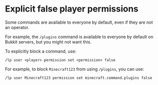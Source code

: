 # Explicit false player permissions

Some commands are available to everyone by default, even if they are not an
operator.

For example, the `/plugins` command is available to everyone by default on
Bukkit servers, but you might not want this.

To explicitly block a command, use:

``` text
/lp user <player> permission set <permission> false
```

For example, to block `Minecraft123` from using `/plugins`, you can use:

``` text
/lp user Minecraft123 permission set minecraft.command.plugins false
```
